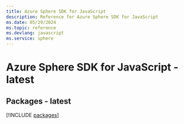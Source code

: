 ```yaml
---
title: Azure Sphere SDK for JavaScript
description: Reference for Azure Sphere SDK for JavaScript
ms.date: 05/29/2024
ms.topic: reference
ms.devlang: javascript
ms.service: sphere
---
```

# Azure Sphere SDK for JavaScript - latest
## Packages - latest
[!INCLUDE [packages](sphere-index.md)]